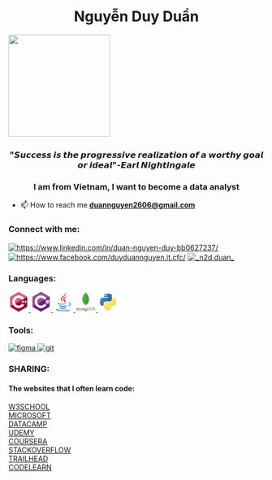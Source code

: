 <h1 align="center">Nguyễn Duy Duẩn</h1>
<img src="[https://drive.google.com/file/d/1TWOiAkraZn5PFlTp0l1BRPb_d1UP-j0d/view?usp=sharing](https://scontent.fsgn5-11.fna.fbcdn.net/v/t39.30808-6/277165099_668752747791054_6844173391116036202_n.jpg?_nc_cat=103&ccb=1-7&_nc_sid=09cbfe&_nc_ohc=w566AFUN2uYAX-m3Gxl&_nc_ht=scontent.fsgn5-11.fna&oh=00_AT-IXOKnhrA5-OlSC47Ur7WU6cdKjjuGhoBiV-KYlbclcA&oe=62B0F0D0)"width="200" height="200">
<h3 align="center">"𝙎𝙪𝙘𝙘𝙚𝙨𝙨 𝙞𝙨 𝙩𝙝𝙚 𝙥𝙧𝙤𝙜𝙧𝙚𝙨𝙨𝙞𝙫𝙚 𝙧𝙚𝙖𝙡𝙞𝙯𝙖𝙩𝙞𝙤𝙣 𝙤𝙛 𝙖 𝙬𝙤𝙧𝙩𝙝𝙮 𝙜𝙤𝙖𝙡 𝙤𝙧 𝙞𝙙𝙚𝙖𝙡"-𝙀𝙖𝙧𝙡 𝙉𝙞𝙜𝙝𝙩𝙞𝙣𝙜𝙖𝙡𝙚
<h3 align="center">I am from Vietnam, I want to become a data analyst</h3></h3>

- 📫 How to reach me **duannguyen2606@gmail.com**

<h3 align="left">Connect with me:</h3>
<p align="left">
<a href="https://linkedin.com/in/https://www.linkedin.com/in/duan-nguyen-duy-bb0627237/" target="blank"><img align="center" src="https://raw.githubusercontent.com/rahuldkjain/github-profile-readme-generator/master/src/images/icons/Social/linked-in-alt.svg" alt="https://www.linkedin.com/in/duan-nguyen-duy-bb0627237/" height="30" width="40" /></a>
<a href="https://fb.com/https://www.facebook.com/duyduannguyen.it.cfc/" target="blank"><img align="center" src="https://raw.githubusercontent.com/rahuldkjain/github-profile-readme-generator/master/src/images/icons/Social/facebook.svg" alt="https://www.facebook.com/duyduannguyen.it.cfc/" height="30" width="40" /></a>
<a href="https://instagram.com/_n2d.duan_" target="blank"><img align="center" src="https://raw.githubusercontent.com/rahuldkjain/github-profile-readme-generator/master/src/images/icons/Social/instagram.svg" alt="_n2d.duan_" height="30" width="40" /></a>
</p>

<h3 align="left">Languages:</h3>
<p align="left">
<a href="https://www.w3schools.com/cpp/" target="_blank" rel="noreferrer"> <img src="https://raw.githubusercontent.com/devicons/devicon/master/icons/cplusplus/cplusplus-original.svg" alt="cplusplus" width="40" height="40"/> </a>
<a href="https://www.w3schools.com/cs/" target="_blank" rel="noreferrer"> <img src="https://raw.githubusercontent.com/devicons/devicon/master/icons/csharp/csharp-original.svg" alt="csharp" width="40" height="40"/> </a>
<a href="https://www.java.com" target="_blank" rel="noreferrer"> <img src="https://raw.githubusercontent.com/devicons/devicon/master/icons/java/java-original.svg" alt="java" width="40" height="40"/> </a> <a href="https://www.mongodb.com/" target="_blank" rel="noreferrer"> <img src="https://raw.githubusercontent.com/devicons/devicon/master/icons/mongodb/mongodb-original-wordmark.svg" alt="mongodb" width="40" height="40"/> </a>
<a href="https://www.python.org" target="_blank" rel="noreferrer"> <img src="https://raw.githubusercontent.com/devicons/devicon/master/icons/python/python-original.svg" alt="python" width="40" height="40"/> </a> </p>
<h3 align="left">Tools:</h3>
<a href="https://www.figma.com/" target="_blank" rel="noreferrer"> <img src="https://www.vectorlogo.zone/logos/figma/figma-icon.svg" alt="figma" width="40" height="40"/> </a>
<a href="https://git-scm.com/" target="_blank" rel="noreferrer"> <img src="https://www.vectorlogo.zone/logos/git-scm/git-scm-icon.svg" alt="git" width="40" height="40"/> </a>
<h3 align="left">SHARING:
<h4 align="left">The websites that I often learn code:</h4>
<a href="https://www.w3schools.com">W3SCHOOL</a>
<br>
<a href="https://docs.microsoft.com/en-us/">MICROSOFT</a>
<br>
<a href="https://app.datacamp.com/learn">DATACAMP</a>
<br>
<a href="https://www.udemy.com">UDEMY</a>
<br>
<a href="https://www.coursera.com">COURSERA</a>
<br>
<a href="https://stackoverflow.com">STACKOVERFLOW</a>
<br>
<a href="https://trailhead.salesforce.com">TRAILHEAD</a>
<br>
<a href="https://www.codelearn.io">CODELEARN</a>
</h3>
